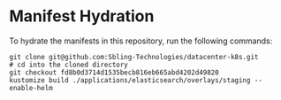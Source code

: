 # Manifest Hydration

To hydrate the manifests in this repository, run the following commands:

```shell
git clone git@github.com:Sbling-Technologies/datacenter-k8s.git
# cd into the cloned directory
git checkout fd8b0d3714d1535becb816eb665abd4202d49820
kustomize build ./applications/elasticsearch/overlays/staging --enable-helm
```
